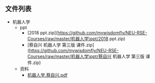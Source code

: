 

## 文件列表

- 机器人学
    - ppt
        - [2018 ppt.zip](https://github.com/mywisdomfly/NEU-RSE-Courses/raw/master/机器人学\ppt/2018 ppt.zip)
        - [蔡自兴 机器人学 第三版  课件.zip](https://github.com/mywisdomfly/NEU-RSE-Courses/raw/master/机器人学\ppt/蔡自兴 机器人学 第三版  课件.zip)
    - 资料
        - [机器人学.蔡自兴.pdf](https://github.com/mywisdomfly/NEU-RSE-Courses/raw/master/机器人学\资料/机器人学.蔡自兴.pdf)
